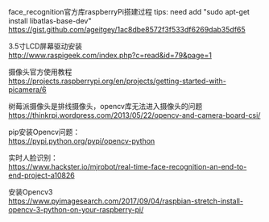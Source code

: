 face_recognition官方库raspberryPi搭建过程
tips: need add "sudo apt-get install libatlas-base-dev"  
https://gist.github.com/ageitgey/1ac8dbe8572f3f533df6269dab35df65  
  

3.5寸LCD屏幕驱动安装  
http://www.raspigeek.com/index.php?c=read&id=79&page=1  

摄像头官方使用教程  
https://projects.raspberrypi.org/en/projects/getting-started-with-picamera/6  

树莓派摄像头是排线摄像头，opencv库无法进入摄像头的问题  
https://thinkrpi.wordpress.com/2013/05/22/opencv-and-camera-board-csi/
 
pip安装Opencv问题：  
https://pypi.python.org/pypi/opencv-python

实时人脸识别：  
https://www.hackster.io/mjrobot/real-time-face-recognition-an-end-to-end-project-a10826

安装Opencv3  
https://www.pyimagesearch.com/2017/09/04/raspbian-stretch-install-opencv-3-python-on-your-raspberry-pi/
